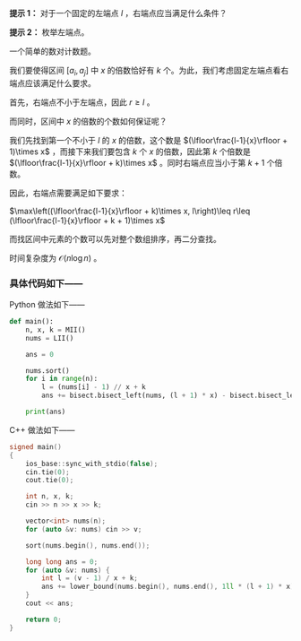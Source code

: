 **提示 1：** 对于一个固定的左端点 $l$ ，右端点应当满足什么条件？

**提示 2：** 枚举左端点。

一个简单的数对计数题。

我们要使得区间 $[a_i,a_j]$ 中 $x$ 的倍数恰好有 $k$ 个。为此，我们考虑固定左端点看右端点应该满足什么要求。

首先，右端点不小于左端点，因此 $r\geq l$ 。

而同时，区间中 $x$ 的倍数的个数如何保证呢？

我们先找到第一个不小于 $l$ 的 $x$ 的倍数，这个数是 $(\lfloor\frac{l-1}{x}\rfloor + 1)\times x$ ，而接下来我们要包含 $k$ 个 $x$ 的倍数，因此第 $k$ 个倍数是 $(\lfloor\frac{l-1}{x}\rfloor + k)\times x$ 。同时右端点应当小于第 $k+1$ 个倍数。

因此，右端点需要满足如下要求：

$\max\left((\lfloor\frac{l-1}{x}\rfloor + k)\times x, l\right)\leq r\leq (\lfloor\frac{l-1}{x}\rfloor + k + 1)\times x$

而找区间中元素的个数可以先对整个数组排序，再二分查找。

时间复杂度为 $\mathcal{O}(n\log n)$ 。

### 具体代码如下——

Python 做法如下——

```Python []
def main():
    n, x, k = MII()
    nums = LII()

    ans = 0

    nums.sort()
    for i in range(n):
        l = (nums[i] - 1) // x + k
        ans += bisect.bisect_left(nums, (l + 1) * x) - bisect.bisect_left(nums, max(nums[i], l * x))

    print(ans)
```

C++ 做法如下——

```cpp []
signed main()
{
    ios_base::sync_with_stdio(false);
    cin.tie(0);
    cout.tie(0);

    int n, x, k;
    cin >> n >> x >> k;

    vector<int> nums(n);
    for (auto &v: nums) cin >> v;

    sort(nums.begin(), nums.end());

    long long ans = 0;
    for (auto &v: nums) {
        int l = (v - 1) / x + k;
        ans += lower_bound(nums.begin(), nums.end(), 1ll * (l + 1) * x) - lower_bound(nums.begin(), nums.end(), max((long long)v, 1ll * l * x));
    }
    cout << ans;

    return 0;
}
```